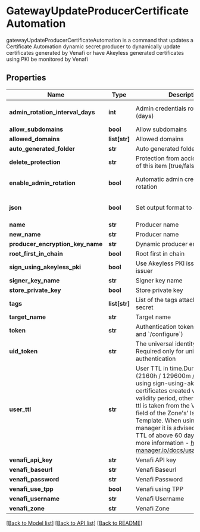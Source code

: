 # GatewayUpdateProducerCertificateAutomation

gatewayUpdateProducerCertificateAutomation is a command that updates a Certificate Automation dynamic secret producer to dynamically update certificates generated by Venafi or have Akeyless generated certificates using PKI be monitored by Venafi
## Properties
Name | Type | Description | Notes
------------ | ------------- | ------------- | -------------
**admin_rotation_interval_days** | **int** | Admin credentials rotation interval (days) | [optional] [default to 0]
**allow_subdomains** | **bool** | Allow subdomains | [optional] 
**allowed_domains** | **list[str]** | Allowed domains | [optional] 
**auto_generated_folder** | **str** | Auto generated folder | [optional] 
**delete_protection** | **str** | Protection from accidental deletion of this item [true/false] | [optional] 
**enable_admin_rotation** | **bool** | Automatic admin credentials rotation | [optional] [default to False]
**json** | **bool** | Set output format to JSON | [optional] [default to False]
**name** | **str** | Producer name | 
**new_name** | **str** | Producer name | [optional] 
**producer_encryption_key_name** | **str** | Dynamic producer encryption key | [optional] 
**root_first_in_chain** | **bool** | Root first in chain | [optional] 
**sign_using_akeyless_pki** | **bool** | Use Akeyless PKI issuer or Venafi issuer | [optional] 
**signer_key_name** | **str** | Signer key name | [optional] 
**store_private_key** | **bool** | Store private key | [optional] 
**tags** | **list[str]** | List of the tags attached to this secret | [optional] 
**target_name** | **str** | Target name | [optional] 
**token** | **str** | Authentication token (see &#x60;/auth&#x60; and &#x60;/configure&#x60;) | [optional] 
**uid_token** | **str** | The universal identity token, Required only for universal_identity authentication | [optional] 
**user_ttl** | **str** | User TTL in time.Duration format (2160h / 129600m / etc...). When using sign-using-akeyless-pki certificates created will have this validity period, otherwise the user-ttl is taken from the Validity Period field of the Zone&#39;s&#39; Issuing Template. When using cert-manager it is advised to have a TTL of above 60 days (1440h). For more information - https://cert-manager.io/docs/usage/certificate/ | [optional] [default to '2160h']
**venafi_api_key** | **str** | Venafi API key | [optional] 
**venafi_baseurl** | **str** | Venafi Baseurl | [optional] 
**venafi_password** | **str** | Venafi Password | [optional] 
**venafi_use_tpp** | **bool** | Venafi using TPP | [optional] 
**venafi_username** | **str** | Venafi Username | [optional] 
**venafi_zone** | **str** | Venafi Zone | [optional] 

[[Back to Model list]](../README.md#documentation-for-models) [[Back to API list]](../README.md#documentation-for-api-endpoints) [[Back to README]](../README.md)



